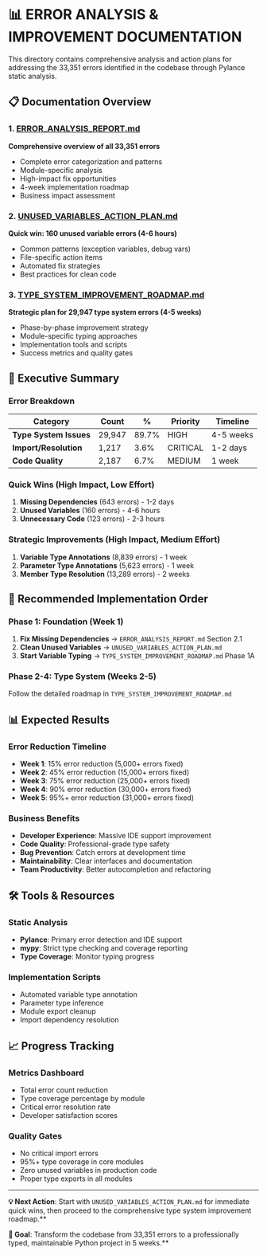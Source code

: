# 📊 ERROR ANALYSIS & IMPROVEMENT DOCUMENTATION

This directory contains comprehensive analysis and action plans for addressing the 33,351 errors identified in the codebase through Pylance static analysis.

## 📋 Documentation Overview

### 1. **[ERROR_ANALYSIS_REPORT.md](./ERROR_ANALYSIS_REPORT.md)**
**Comprehensive overview of all 33,351 errors**
- Complete error categorization and patterns
- Module-specific analysis  
- High-impact fix opportunities
- 4-week implementation roadmap
- Business impact assessment

### 2. **[UNUSED_VARIABLES_ACTION_PLAN.md](./UNUSED_VARIABLES_ACTION_PLAN.md)**
**Quick win: 160 unused variable errors (4-6 hours)**
- Common patterns (exception variables, debug vars)
- File-specific action items
- Automated fix strategies
- Best practices for clean code

### 3. **[TYPE_SYSTEM_IMPROVEMENT_ROADMAP.md](./TYPE_SYSTEM_IMPROVEMENT_ROADMAP.md)**
**Strategic plan for 29,947 type system errors (4-5 weeks)**
- Phase-by-phase improvement strategy
- Module-specific typing approaches
- Implementation tools and scripts
- Success metrics and quality gates

## 🎯 Executive Summary

### Error Breakdown
| Category | Count | % | Priority | Timeline |
|----------|-------|---|----------|----------|
| **Type System Issues** | 29,947 | 89.7% | HIGH | 4-5 weeks |
| **Import/Resolution** | 1,217 | 3.6% | CRITICAL | 1-2 days |
| **Code Quality** | 2,187 | 6.7% | MEDIUM | 1 week |

### Quick Wins (High Impact, Low Effort)
1. **Missing Dependencies** (643 errors) - 1-2 days
2. **Unused Variables** (160 errors) - 4-6 hours  
3. **Unnecessary Code** (123 errors) - 2-3 hours

### Strategic Improvements (High Impact, Medium Effort)
1. **Variable Type Annotations** (8,839 errors) - 1 week
2. **Parameter Type Annotations** (5,623 errors) - 1 week
3. **Member Type Resolution** (13,289 errors) - 2 weeks

## 🚀 Recommended Implementation Order

### Phase 1: Foundation (Week 1)
1. **Fix Missing Dependencies** → `ERROR_ANALYSIS_REPORT.md` Section 2.1
2. **Clean Unused Variables** → `UNUSED_VARIABLES_ACTION_PLAN.md`
3. **Start Variable Typing** → `TYPE_SYSTEM_IMPROVEMENT_ROADMAP.md` Phase 1A

### Phase 2-4: Type System (Weeks 2-5)
Follow the detailed roadmap in `TYPE_SYSTEM_IMPROVEMENT_ROADMAP.md`

## 📊 Expected Results

### Error Reduction Timeline
- **Week 1**: 15% error reduction (5,000+ errors fixed)
- **Week 2**: 45% error reduction (15,000+ errors fixed)  
- **Week 3**: 75% error reduction (25,000+ errors fixed)
- **Week 4**: 90% error reduction (30,000+ errors fixed)
- **Week 5**: 95%+ error reduction (31,000+ errors fixed)

### Business Benefits
- **Developer Experience**: Massive IDE support improvement
- **Code Quality**: Professional-grade type safety
- **Bug Prevention**: Catch errors at development time
- **Maintainability**: Clear interfaces and documentation
- **Team Productivity**: Better autocompletion and refactoring

## 🛠️ Tools & Resources

### Static Analysis
- **Pylance**: Primary error detection and IDE support
- **mypy**: Strict type checking and coverage reporting
- **Type Coverage**: Monitor typing progress

### Implementation Scripts
- Automated variable type annotation
- Parameter type inference  
- Module export cleanup
- Import dependency resolution

## 📈 Progress Tracking

### Metrics Dashboard
- Total error count reduction
- Type coverage percentage by module
- Critical error resolution rate
- Developer satisfaction scores

### Quality Gates
- No critical import errors
- 95%+ type coverage in core modules
- Zero unused variables in production code
- Proper type exports in all modules

---

**💡 Next Action**: Start with `UNUSED_VARIABLES_ACTION_PLAN.md` for immediate quick wins, then proceed to the comprehensive type system improvement roadmap.**

**🎯 Goal**: Transform the codebase from 33,351 errors to a professionally typed, maintainable Python project in 5 weeks.**